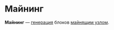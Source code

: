 # Майнинг

**Майнинг** — [генерация](/blockchain/block/block-generation.md) блоков [майнящим узлом](/blockchain/node/mining-node.md).

